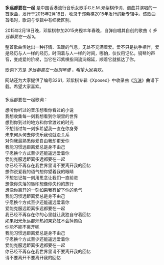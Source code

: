 

**多远都要在一起**
是中国香港流行音乐女歌手G.E.M.邓紫棋作词、谱曲并演唱的一首歌曲，发行于2015年2月18日，收录于邓紫棋2015年发行的新专辑中。该歌曲首唱时，歌词与专辑中有细微区别。  
  
2015年2月18日晚，邓紫棋参加2015央视羊年春晚，自弹自唱其自创的歌曲《 _多远都要在一起_ 》。  
  
整首歌曲传达出一种抒情、温暖的气息，无处不充满着爱。爱不只是执手相伴，爱是经历与人一样的经历，时间着与人一样的时间，哪怕，仅仅用记忆。钢琴的声音，变成爱的阶梯，当它在邓紫棋指间流淌绵延，顺着它就抵达了你。  
  
歌词下方是 _多远都要在一起钢琴谱_ ，希望大家喜欢。  
  
网站还为大家提供了编号3261，邓紫棋专辑《Xposed》中收录曲《[泡沫](Music-3261-泡沫-邓紫棋.html
"泡沫")》曲谱下载。希望大家喜欢。

###  
多远都要在一起歌词：

想听你听过的音乐想看你看过的小说  
我想收集每一刻我想看到你眼里的世界  
想到你到过的地方和你曾渡过的时光  
不想错过每一刻多希望我一直在你身旁  
未来何从何去你快乐我也就没关系  
对你我最熟悉你爱自由我却更爱你  
我能习惯远距离爱总是身不由己  
宁愿换个方式至少还能遥远爱着你  
爱能克服远距离多远都要在一起  
你已经不再存在我世界里请不要离开我的回忆  
想你说爱我的语气想你望着我的眼睛  
不想忘记每一刻用思念让我们一直前进  
想像你失落的唇印想像你失约的旅行  
想像你离开的一刻如果我有留下你的勇气  
我能习惯远距离爱总是身不由己  
宁愿换个方式至少还能遥远爱着你  
爱能克服远距离多远都要在一起  
我已经不再存在你的心里就让我独自守着回忆  
如果阳光永远都炽热如果彩虹不会掉颜色  
你能不能不离开呢  
我能习惯远距离爱总是身不由己  
宁愿换个方式至少还能遥远爱着你  
爱能克服远距离多远都要在一起  
你已经不再存在我世界里请不要离开我的回忆  
请不要离开不要离开我的回忆

